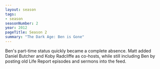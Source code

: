 ```yaml
---
layout: season
tags:
- season
seasonNumber: 2
year: 2012
pageTitle: Season 2
summary: "The Dark Age: Ben is Gone" 
---
```

<div class="columns">
<div class="column is-half">
Ben's part-time status quickly became a complete absence. Matt added Daniel Butcher and Koby Radcliffe as co-hosts, while still including Ben by posting old Life Report episodes and sermons into the feed.
</div>
</div>